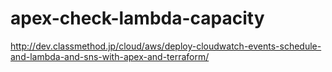 apex-check-lambda-capacity
==========================

http://dev.classmethod.jp/cloud/aws/deploy-cloudwatch-events-schedule-and-lambda-and-sns-with-apex-and-terraform/
